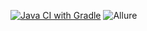 [![Java CI with Gradle](https://github.com/OlgaChamina/Patterns1/actions/workflows/gradle.yml/badge.svg)](https://github.com/OlgaChamina/Patterns1/actions/workflows/gradle.yml)
![Allure](https://github.com/OlgaChamina/Patterns1/assets/146318921/38583190-ced5-443e-8ad4-d3fa144b24bd)
